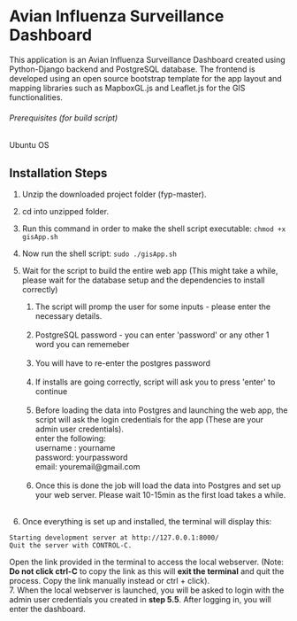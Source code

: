 # Avian Influenza Surveillance Dashboard
This application is an Avian Influenza Surveillance Dashboard created
using Python-Django backend and PostgreSQL database.
The frontend is developed using an open source bootstrap template for the app layout
and mapping libraries such as MapboxGL.js and Leaflet.js for the GIS functionalities.

###### Prerequisites (for build script)
Ubuntu OS 

## Installation Steps
1. Unzip the downloaded project folder (fyp-master).
2. cd into unzipped folder.
3. Run this command in order to make the shell script executable:
    ```chmod +x gisApp.sh```
4. Now run the shell script:
    ```sudo ./gisApp.sh``` <br />
    
5. Wait for the script to build the entire web app (This might take a while, please wait for the database setup and the dependencies to install correctly) <br />
    <ol>
    <li>The script will promp the user for some inputs - please enter the necessary details. </li><br />
    <li>PostgreSQL password - you can enter 'password' or any other 1 word you can rememeber</li><br />
    <li>You will have to re-enter the postgres password</li><br />
    <li>If installs are going correctly, script will ask you to press 'enter' to continue</li><br />
    <li>Before loading the data into Postgres and launching the web app, the script will ask the login credentials for the app (These are your admin user credentials).<br />
        enter the following:<br />
        username : yourname<br />
        password: yourpassword<br />
        email: youremail@gmail.com
    </li><br />
    <li>Once this is done the job will load the data into Postgres and set up your web server. Please wait 10-15min as the first load takes a while.</li>
    </ol><br />
6. Once everything is set up and installed, the terminal will display this:

```Starting development server at http://127.0.0.1:8000/``` <br />
```Quit the server with CONTROL-C.```

Open the link provided in the terminal to access the local webserver.
(Note: **Do not click ctrl-C** to copy the link as this will **exit the terminal** and quit the process. Copy the link manually instead or ctrl + click). <br />
7. When the local webserver is launched, you will be asked to login with the admin user credentials you created in **step 5.5**. After logging in, you will enter the dashboard.




